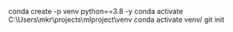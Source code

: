 conda create -p venv python==3.8 -y
conda activate C:\Users\mkr\projects\mlproject\venv
conda activate venv/
git init
